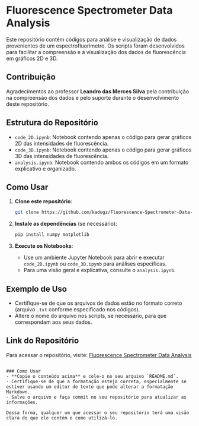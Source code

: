 # Fluorescence Spectrometer Data Analysis

Este repositório contém códigos para análise e visualização de dados provenientes de um espectrofluorímetro. Os scripts foram desenvolvidos para facilitar a compreensão e a visualização dos dados de fluorescência em gráficos 2D e 3D.

## Contribuição
Agradecimentos ao professor **Leandro das Merces Silva** pela contribuição na compreensão dos dados e pelo suporte durante o desenvolvimento deste repositório.

## Estrutura do Repositório
- `code_2D.ipynb`: Notebook contendo apenas o código para gerar gráficos 2D das intensidades de fluorescência.
- `code_3D.ipynb`: Notebook contendo apenas o código para gerar gráficos 3D das intensidades de fluorescência.
- `analysis.ipynb`: Notebook contendo ambos os códigos em um formato explicativo e organizado.

## Como Usar
1. **Clone este repositório**:
   ```bash
   git clone https://github.com/kadugz/Fluorescence-Spectrometer-Data-Analysis.git
   ```
2. **Instale as dependências** (se necessário):
   ```bash
   pip install numpy matplotlib
   ```

3. **Execute os Notebooks**:
   - Use um ambiente Jupyter Notebook para abrir e executar `code_2D.ipynb` ou `code_3D.ipynb` para análises específicas.
   - Para uma visão geral e explicativa, consulte o `analysis.ipynb`.

## Exemplo de Uso
- Certifique-se de que os arquivos de dados estão no formato correto (arquivo `.txt` conforme especificado nos códigos).
- Altere o nome do arquivo nos scripts, se necessário, para que correspondam aos seus dados.


## Link do Repositório
Para acessar o repositório, visite: [Fluorescence Spectrometer Data Analysis](https://github.com/kadugz/Fluorescence-Spectrometer-Data-Analysis)
```

### Como Usar
- **Copie o conteúdo acima** e cole-o no seu arquivo `README.md`.
- Certifique-se de que a formatação esteja correta, especialmente se estiver usando um editor de texto que pode alterar a formatação Markdown.
- Salve o arquivo e faça commit no seu repositório para atualizar as informações. 

Dessa forma, qualquer um que acessar o seu repositório terá uma visão clara do que ele contém e como utilizá-lo.
